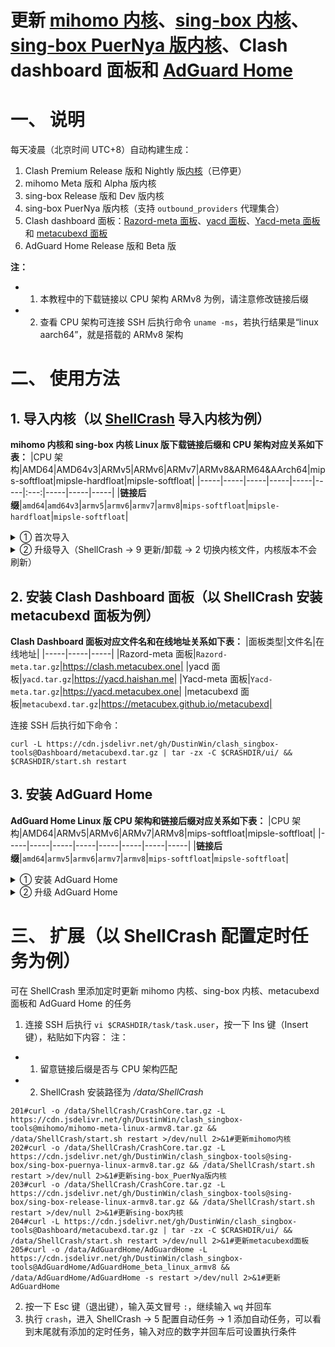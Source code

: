 # 更新 [mihomo 内核](https://github.com/MetaCubeX/mihomo)、[sing-box 内核](https://github.com/SagerNet/sing-box)、[sing-box PuerNya 版内核](https://github.com/PuerNya/sing-box/tree/building)、Clash dashboard 面板和 [AdGuard Home](https://github.com/AdguardTeam/AdGuardHome)
# 一、 说明
每天凌晨（北京时间 UTC+8）自动构建生成：
1. Clash Premium Release 版和 Nightly 版[内核](https://github.com/DustinWin/clash_singbox-tools/tree/Clash-Premium)（已停更）
2. mihomo Meta 版和 Alpha 版内核
3. sing-box Release 版和 Dev 版内核
4. sing-box PuerNya 版内核（支持 `outbound_providers` 代理集合）
5. Clash dashboard 面板：[Razord-meta 面板](https://github.com/MetaCubeX/Razord-meta)、[yacd 面板](https://github.com/haishanh/yacd)、[Yacd-meta 面板](https://github.com/MetaCubeX/Yacd-meta)和 [metacubexd 面板](https://github.com/MetaCubeX/metacubexd)
6. AdGuard Home Release 版和 Beta 版

**注：**
- 1. 本教程中的下载链接以 CPU 架构 ARMv8 为例，请注意修改链接后缀
- 2. 查看 CPU 架构可连接 SSH 后执行命令 `uname -ms`，若执行结果是“linux aarch64”，就是搭载的 ARMv8 架构

# 二、 使用方法
## 1. 导入内核（以 [ShellCrash](https://github.com/juewuy/ShellCrash) 导入内核为例）
**mihomo 内核和 sing-box 内核 Linux 版下载链接后缀和 CPU 架构对应关系如下表：**
|CPU 架构|AMD64|AMD64v3|ARMv5|ARMv6|ARMv7|ARMv8&ARM64&AArch64|mips-softfloat|mipsle-hardfloat|mipsle-softfloat|
|-----|-----|-----|-----|-----|-----|:---:|-----|-----|-----|
|**链接后缀**|`amd64`|`amd64v3`|`armv5`|`armv6`|`armv7`|`armv8`|`mips-softfloat`|`mipsle-hardfloat`|`mipsle-softfloat`|

<details>
<summary>① 首次导入</summary>

连接 SSH 后执行如下命令：
```
# mihomo 内核 Meta 版
curl -L https://cdn.jsdelivr.net/gh/DustinWin/clash_singbox-tools@mihomo/mihomo-meta-linux-armv8.tar.gz | tar -zx -C /tmp/ && crash
# mihomo 内核 Alpha 版
curl -L https://cdn.jsdelivr.net/gh/DustinWin/clash_singbox-tools@mihomo/mihomo-alpha-linux-armv8.tar.gz | tar -zx -C /tmp/ && crash
# sing-box 内核 PuerNya 版
curl -L https://cdn.jsdelivr.net/gh/DustinWin/clash_singbox-tools@sing-box/sing-box-puernya-linux-armv8.tar.gz | tar -zx -C /tmp/ && crash
# sing-box 内核 Release 版
curl -L https://cdn.jsdelivr.net/gh/DustinWin/clash_singbox-tools@sing-box/sing-box-release-linux-armv8.tar.gz | tar -zx -C /tmp/ && crash
# sing-box 内核 Dev 版
curl -L https://cdn.jsdelivr.net/gh/DustinWin/clash_singbox-tools@sing-box/sing-box-dev-linux-armv8.tar.gz | tar -zx -C /tmp/ && crash
```
此时脚本会自动“发现可用的内核文件”，选择 1 加载，后选择对应的内核  
</details>
<details>
<summary>② 升级导入（ShellCrash -> 9 更新/卸载 -> 2 切换内核文件，内核版本不会刷新）</summary>

连接 SSH 后执行如下命令：
```
# mihomo 内核 Meta 版
curl -o $CRASHDIR/CrashCore.tar.gz -L https://cdn.jsdelivr.net/gh/DustinWin/clash_singbox-tools@mihomo/mihomo-meta-linux-armv8.tar.gz && $CRASHDIR/start.sh restart
# mihomo 内核 Alpha 版
curl -o $CRASHDIR/CrashCore.tar.gz -L https://cdn.jsdelivr.net/gh/DustinWin/clash_singbox-tools@mihomo/mihomo-alpha-linux-armv8.tar.gz && $CRASHDIR/start.sh restart
# sing-box 内核 PuerNya 版
curl -o $CRASHDIR/CrashCore.tar.gz -L https://cdn.jsdelivr.net/gh/DustinWin/clash_singbox-tools@sing-box/sing-box-puernya-linux-armv8.tar.gz && $CRASHDIR/start.sh restart
# sing-box 内核 Release 版
curl -o $CRASHDIR/CrashCore.tar.gz -L https://cdn.jsdelivr.net/gh/DustinWin/clash_singbox-tools/@sing-box/sing-box-release-linux-armv8.tar.gz && $CRASHDIR/start.sh restart
# sing-box 内核 Dev 版
curl -o $CRASHDIR/CrashCore.tar.gz -L https://cdn.jsdelivr.net/gh/DustinWin/clash_singbox-tools@sing-box/sing-box-dev-linux-armv8.tar.gz && $CRASHDIR/start.sh restart
```
</details>

## 2. 安装 Clash Dashboard 面板（以 ShellCrash 安装 metacubexd 面板为例）
**Clash Dashboard 面板对应文件名和在线地址关系如下表：**
|面板类型|文件名|在线地址|
|-----|-----|-----|
|Razord-meta 面板|`Razord-meta.tar.gz`|https://clash.metacubex.one|
|yacd 面板|`yacd.tar.gz`|https://yacd.haishan.me|
|Yacd-meta 面板|`Yacd-meta.tar.gz`|https://yacd.metacubex.one|
|metacubexd 面板|`metacubexd.tar.gz`|https://metacubex.github.io/metacubexd|

连接 SSH 后执行如下命令：
```
curl -L https://cdn.jsdelivr.net/gh/DustinWin/clash_singbox-tools@Dashboard/metacubexd.tar.gz | tar -zx -C $CRASHDIR/ui/ && $CRASHDIR/start.sh restart
```
## 3. 安装 AdGuard Home
**AdGuard Home Linux 版 CPU 架构和链接后缀对应关系如下表：**
|CPU 架构|AMD64|ARMv5|ARMv6|ARMv7|ARMv8|mips-softfloat|mipsle-softfloat|
|-----|-----|-----|-----|-----|-----|-----|-----|
|**链接后缀**|`amd64`|`armv5`|`armv6`|`armv7`|`armv8`|`mips-softfloat`|`mipsle-softfloat`|

<details>
<summary>① 安装 AdGuard Home</summary>

连接 SSH 后执行如下命令：
```
mkdir -p /data/AdGuardHome
# AdGuard Home Release 版
curl -o /data/AdGuardHome/AdGuardHome -L https://cdn.jsdelivr.net/gh/DustinWin/clash_singbox-tools@AdGuardHome/AdGuardHome_release_linux_armv8
# AdGuard Home Beta 版
curl -o /data/AdGuardHome/AdGuardHome -L https://cdn.jsdelivr.net/gh/DustinWin/clash_singbox-tools@AdGuardHome/AdGuardHome_beta_linux_armv8
chmod +x /data/AdGuardHome/AdGuardHome
/data/AdGuardHome/AdGuardHome -s install
/data/AdGuardHome/AdGuardHome -s start
```
</details>
<details>
<summary>② 升级 AdGuard Home</summary>

连接 SSH 后执行如下命令：
```
# AdGuard Home Release 版
curl -o /data/AdGuardHome/AdGuardHome -L https://ghp.ci/https://github.com/DustinWin/clash_singbox-tools/releases/download/AdGuardHome/AdGuardHome_release_linux_armv8
# AdGuard Home Beta 版
curl -o /data/AdGuardHome/AdGuardHome -L https://ghp.ci/https://github.com/DustinWin/clash_singbox-tools/releases/download/AdGuardHome/AdGuardHome_beta_linux_armv8
/data/AdGuardHome/AdGuardHome -s restart
```
</details>

# 三、 扩展（以 ShellCrash 配置定时任务为例）
可在 ShellCrash 里添加定时更新 mihomo 内核、sing-box 内核、metacubexd 面板和 AdGuard Home 的任务
1. 连接 SSH 后执行 `vi $CRASHDIR/task/task.user`，按一下 Ins 键（Insert 键），粘贴如下内容：
注：
- 1. 留意链接后缀是否与 CPU 架构匹配
- 2. ShellCrash 安装路径为 */data/ShellCrash*

```
201#curl -o /data/ShellCrash/CrashCore.tar.gz -L https://cdn.jsdelivr.net/gh/DustinWin/clash_singbox-tools@mihomo/mihomo-meta-linux-armv8.tar.gz && /data/ShellCrash/start.sh restart >/dev/null 2>&1#更新mihomo内核
202#curl -o /data/ShellCrash/CrashCore.tar.gz -L https://cdn.jsdelivr.net/gh/DustinWin/clash_singbox-tools@sing-box/sing-box-puernya-linux-armv8.tar.gz && /data/ShellCrash/start.sh restart >/dev/null 2>&1#更新sing-box_PuerNya版内核
203#curl -o /data/ShellCrash/CrashCore.tar.gz -L https://cdn.jsdelivr.net/gh/DustinWin/clash_singbox-tools@sing-box/sing-box-release-linux-armv8.tar.gz && /data/ShellCrash/start.sh restart >/dev/null 2>&1#更新sing-box内核
204#curl -L https://cdn.jsdelivr.net/gh/DustinWin/clash_singbox-tools@Dashboard/metacubexd.tar.gz | tar -zx -C $CRASHDIR/ui/ && /data/ShellCrash/start.sh restart >/dev/null 2>&1#更新metacubexd面板
205#curl -o /data/AdGuardHome/AdGuardHome -L https://cdn.jsdelivr.net/gh/DustinWin/clash_singbox-tools@AdGuardHome/AdGuardHome_beta_linux_armv8 && /data/AdGuardHome/AdGuardHome -s restart >/dev/null 2>&1#更新AdGuardHome
```
2. 按一下 Esc 键（退出键），输入英文冒号 `:`，继续输入 `wq` 并回车
3. 执行 `crash`，进入 ShellCrash -> 5 配置自动任务 -> 1 添加自动任务，可以看到末尾就有添加的定时任务，输入对应的数字并回车后可设置执行条件
